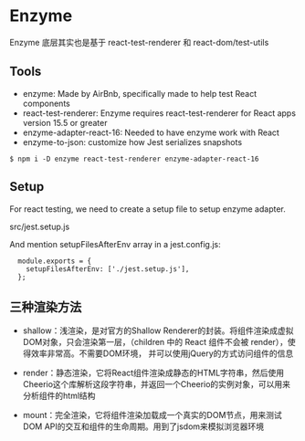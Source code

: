 # Enzyme
Enzyme 底层其实也是基于 react-test-renderer 和 react-dom/test-utils

## Tools
- enzyme: Made by AirBnb, specifically made to help test React components
- react-test-renderer: Enzyme requires react-test-renderer for React apps version 15.5 or greater
- enzyme-adapter-react-16: Needed to have enzyme work with React
- enzyme-to-json: customize how Jest serializes snapshots

```
$ npm i -D enzyme react-test-renderer enzyme-adapter-react-16
```

## Setup
For react testing, we need to create a setup file to setup enzyme adapter.

src/jest.setup.js

And mention setupFilesAfterEnv array in a jest.config.js:
```
  module.exports = {
    setupFilesAfterEnv: ['./jest.setup.js'],
  };
```
## 三种渲染方法

- shallow：浅渲染，是对官方的Shallow Renderer的封装。将组件渲染成虚拟DOM对象，只会渲染第一层，（children 中的 React 组件不会被 render），使得效率非常高。不需要DOM环境， 并可以使用jQuery的方式访问组件的信息

- render：静态渲染，它将React组件渲染成静态的HTML字符串，然后使用Cheerio这个库解析这段字符串，并返回一个Cheerio的实例对象，可以用来分析组件的html结构

- mount：完全渲染，它将组件渲染加载成一个真实的DOM节点，用来测试DOM API的交互和组件的生命周期。用到了jsdom来模拟浏览器环境
